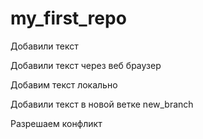﻿# my_first_repo

Добавили текст 

Добавили текст через веб браузер

Добавим текст локально

Добавили текст в новой ветке new_branch

Разрешаем конфликт
